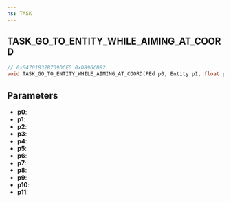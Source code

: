 ```yaml
---
ns: TASK
---
```

## TASK_GO_TO_ENTITY_WHILE_AIMING_AT_COORD

```c
// 0x04701832B739DCE5 0xD896CD82
void TASK_GO_TO_ENTITY_WHILE_AIMING_AT_COORD(PEd p0, Entity p1, float p2, float p3, float p4, float p5, BOOL p6, float p7, float p8, BOOL p9, BOOL p10, Hash p11);
```


## Parameters
* **p0**: 
* **p1**: 
* **p2**: 
* **p3**: 
* **p4**: 
* **p5**: 
* **p6**: 
* **p7**: 
* **p8**: 
* **p9**: 
* **p10**: 
* **p11**: 

